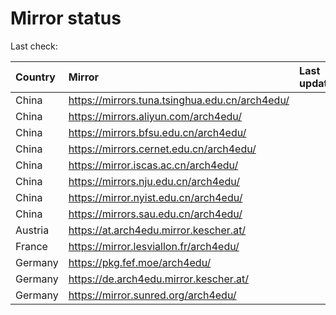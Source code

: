 <script src="./time.js"></script>
# Mirror status
Last check: <script type="text/javascript">localize(1739730463.3109846);</script>

|Country|Mirror|Last update|
|:------|:-----|:----------|
|China|https://mirrors.tuna.tsinghua.edu.cn/arch4edu/|<script type="text/javascript">localize(1739688014);</script>|
|China|https://mirrors.aliyun.com/arch4edu/|<script type="text/javascript">localize(1739688014);</script>|
|China|https://mirrors.bfsu.edu.cn/arch4edu/|<script type="text/javascript">localize(1739688014);</script>|
|China|https://mirrors.cernet.edu.cn/arch4edu/|<script type="text/javascript">localize(1739688014);</script>|
|China|https://mirror.iscas.ac.cn/arch4edu/|<script type="text/javascript">localize(1739688014);</script>|
|China|https://mirrors.nju.edu.cn/arch4edu/|<script type="text/javascript">localize(1739601649);</script>|
|China|https://mirror.nyist.edu.cn/arch4edu/|<script type="text/javascript">localize(1739688014);</script>|
|China|https://mirrors.sau.edu.cn/arch4edu/|<script type="text/javascript">localize(1731653531);</script>|
|Austria|https://at.arch4edu.mirror.kescher.at/|<script type="text/javascript">localize(1739688014);</script>|
|France|https://mirror.lesviallon.fr/arch4edu/|<script type="text/javascript">localize(1739688014);</script>|
|Germany|https://pkg.fef.moe/arch4edu/|<script type="text/javascript">localize(1739688014);</script>|
|Germany|https://de.arch4edu.mirror.kescher.at/|<script type="text/javascript">localize(1739688014);</script>|
|Germany|https://mirror.sunred.org/arch4edu/|<script type="text/javascript">localize(1739688014);</script>|

<script src="./tablefilter/tablefilter.js"></script>
<script src="./table.js"></script>